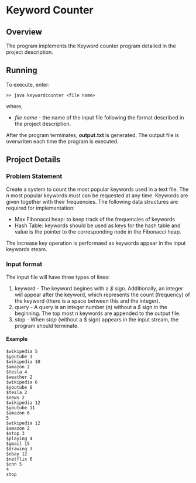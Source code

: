 # Keyword Counter

## Overview
The program implements the Keyword counter program detailed in the project description.

## Running
To execute, enter:
```
>> java keywordcounter <file name>
```
where,
- *file name* - the name of the input file following the format described in the project description.

After the program terminates, **output.txt** is generated. The output file is overwriten each time the program is executed.

## Project Details

### Problem Statement
Create a system to count the most popular keywords used in a text file. The *n* most popular keywords must can be requested at any time. Keywords are given together with their frequencies. The following data structures are required for implementation:
- Max Fibonacci heap: to keep track of the frequencies of keywords
- Hash Table: keywords should be used as keys for the hash table and value is the pointer to the corresponding node in the Fibonacci heap.

The increase key operation is performaed as keywords appear in the input keywords steam. 

### Input format
The input file will have three types of lines:
1) keyword - The keyword begines with a *$* sign. Additionally, an integer will appear after the keyword, which represents the count (frequency) of the keyword (there is a space between this and the integer). 
2) query - A query is an integer number (n) without a *$* sign in the beginning. The top most *n* keywords are appended to the output file. 
3) stop - When *stop* (without a *$* sign) appears in the input stream, the program should terminate.

#### Example
```
$wikipedia 5
$youtube 3
$wikipedia 10
$amazon 2
$tesla 4
$weather 2
$wikipedia 6
$youtube 8
$tesla 2
$news 2
$wikipedia 12
$youtube 11
$amazon 6
5
$wikipedia 12
$amazon 2
$stop 3
$playing 4
$gmail 15
$drawing 3
$ebay 12
$netflix 6
$cnn 5
4
stop
```

